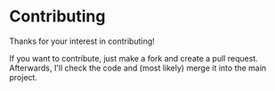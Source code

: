 # Contributing

Thanks for your interest in contributing!

If you want to contribute, just make a fork and create a pull request. Afterwards, I'll check the code and (most likely) merge it into the main project.
